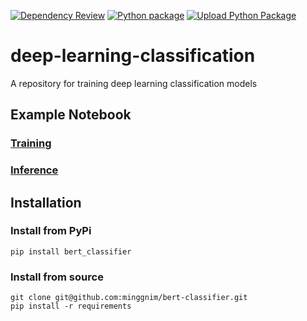 [![Dependency Review](https://github.com/minggnim/nlp-classification-model/actions/workflows/dependency-review.yml/badge.svg)](https://github.com/minggnim/nlp-classification-model/actions/workflows/dependency-review.yml)
[![Python package](https://github.com/minggnim/nlp-classification-model/actions/workflows/python-package.yml/badge.svg)](https://github.com/minggnim/nlp-classification-model/actions/workflows/python-package.yml)
[![Upload Python Package](https://github.com/minggnim/nlp-classification-model/actions/workflows/python-publish.yml/badge.svg)](https://github.com/minggnim/nlp-classification-model/actions/workflows/python-publish.yml)

# deep-learning-classification

A repository for training deep learning classification models


## Example Notebook

### [Training](https://github.com/minggnim/nlp-classification-model/blob/master/notebooks/01_custom_training_example.ipynb)

### [Inference](https://github.com/minggnim/nlp-classification-model/blob/master/notebooks/02_inference_example.ipynb)


## Installation

### Install from PyPi
```
pip install bert_classifier
```

### Install from source
```
git clone git@github.com:minggnim/bert-classifier.git
pip install -r requirements
```
